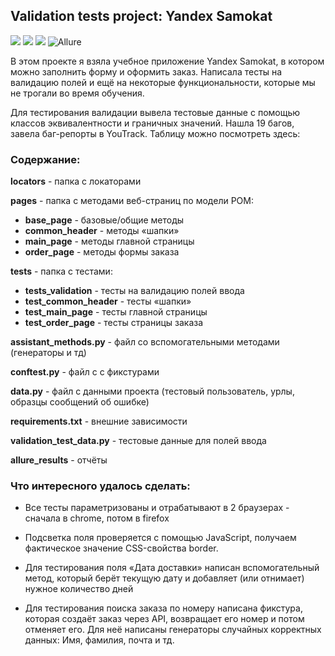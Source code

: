 ## Validation tests project: Yandex Samokat 
<img src="https://img.shields.io/badge/Python-FFD43B?style=for-the-badge&logo=python&logoColor=blue" /> <img src="https://img.shields.io/badge/PyCharm-000000.svg?&style=for-the-badge&logo=PyCharm&logoColor=white" /> <img src="https://img.shields.io/badge/Selenium-43B02A?style=for-the-badge&logo=Selenium&logoColor=white" /> <img src="https://img.shields.io/badge/Allure-gray?style=flat" alt="Allure" />

В этом проекте я взяла учебное приложение Yandex Samokat, в котором можно заполнить форму и оформить заказ. Написала тесты на валидацию полей и ещё на некоторые функциональности, которые мы не трогали во время обучения.

Для тестирования валидации вывела тестовые данные с помощью классов эквивалентности и граничных значений.
Нашла 19 багов, завела баг-репорты в YouTrack. Таблицу можно посмотреть здесь:  


### Содержание:
**locators** - папка с локаторами

**pages** - папка с методами веб-страниц по модели РОМ:

- **base_page** - базовые/общие методы
- **common_header** - методы «шапки»
- **main_page** - методы главной страницы
- **order_page** - методы формы заказа

**tests** - папка с тестами:

- **tests_validation** - тесты на валидацию полей ввода
- **test_common_header** - тесты «шапки»
- **test_main_page** - тесты главной страницы
- **test_order_page** - тесты страницы заказа

**assistant_methods.py** - файл со вспомогательными методами (генераторы и тд)

**conftest.py** - файл с с фикстурами

**data.py** - файл с данными проекта (тестовый пользователь, урлы, образцы сообщений об ошибке)

**requirements.txt** - внешние зависимости

**validation_test_data.py** - тестовые данные для полей ввода

**allure_results** - отчёты

### Что интересного удалось сделать:

- Все тесты параметризованы и отрабатывают в 2 браузерах - сначала в chrome, потом в firefox

- Подсветка поля проверяется с помощью JavaScript, получаем фактическое значение CSS-свойства border.

- Для тестирования поля «Дата доставки» написан вспомогательный метод, который берёт
текущую дату и добавляет (или отнимает) нужное количество дней

- Для тестирования поиска заказа по номеру написана фикстура, которая создаёт заказ через API, возвращает его номер и потом отменяет его.
Для неё написаны генераторы случайных корректных данных: Имя, фамилия, почта и тд.









